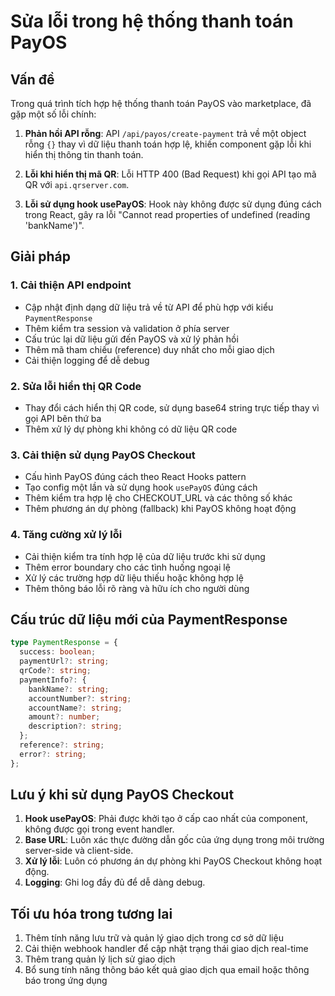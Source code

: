 # Sửa lỗi trong hệ thống thanh toán PayOS

## Vấn đề

Trong quá trình tích hợp hệ thống thanh toán PayOS vào marketplace, đã gặp một số lỗi chính:

1. **Phản hồi API rỗng**: API `/api/payos/create-payment` trả về một object rỗng `{}` thay vì dữ liệu thanh toán hợp lệ, khiến component gặp lỗi khi hiển thị thông tin thanh toán.

2. **Lỗi khi hiển thị mã QR**: Lỗi HTTP 400 (Bad Request) khi gọi API tạo mã QR với `api.qrserver.com`.

3. **Lỗi sử dụng hook usePayOS**: Hook này không được sử dụng đúng cách trong React, gây ra lỗi "Cannot read properties of undefined (reading 'bankName')".

## Giải pháp

### 1. Cải thiện API endpoint

- Cập nhật định dạng dữ liệu trả về từ API để phù hợp với kiểu `PaymentResponse`
- Thêm kiểm tra session và validation ở phía server
- Cấu trúc lại dữ liệu gửi đến PayOS và xử lý phản hồi
- Thêm mã tham chiếu (reference) duy nhất cho mỗi giao dịch
- Cải thiện logging để dễ debug

### 2. Sửa lỗi hiển thị QR Code

- Thay đổi cách hiển thị QR code, sử dụng base64 string trực tiếp thay vì gọi API bên thứ ba
- Thêm xử lý dự phòng khi không có dữ liệu QR code

### 3. Cải thiện sử dụng PayOS Checkout

- Cấu hình PayOS đúng cách theo React Hooks pattern
- Tạo config một lần và sử dụng hook `usePayOS` đúng cách
- Thêm kiểm tra hợp lệ cho CHECKOUT_URL và các thông số khác
- Thêm phương án dự phòng (fallback) khi PayOS không hoạt động

### 4. Tăng cường xử lý lỗi

- Cải thiện kiểm tra tính hợp lệ của dữ liệu trước khi sử dụng
- Thêm error boundary cho các tình huống ngoại lệ
- Xử lý các trường hợp dữ liệu thiếu hoặc không hợp lệ
- Thêm thông báo lỗi rõ ràng và hữu ích cho người dùng

## Cấu trúc dữ liệu mới của PaymentResponse

```typescript
type PaymentResponse = {
  success: boolean;
  paymentUrl?: string;
  qrCode?: string;
  paymentInfo?: {
    bankName?: string;
    accountNumber?: string;
    accountName?: string;
    amount?: number;
    description?: string;
  };
  reference?: string;
  error?: string;
};
```

## Lưu ý khi sử dụng PayOS Checkout

1. **Hook usePayOS**: Phải được khởi tạo ở cấp cao nhất của component, không được gọi trong event handler.
2. **Base URL**: Luôn xác thực đường dẫn gốc của ứng dụng trong môi trường server-side và client-side.
3. **Xử lý lỗi**: Luôn có phương án dự phòng khi PayOS Checkout không hoạt động.
4. **Logging**: Ghi log đầy đủ để dễ dàng debug.

## Tối ưu hóa trong tương lai

1. Thêm tính năng lưu trữ và quản lý giao dịch trong cơ sở dữ liệu
2. Cải thiện webhook handler để cập nhật trạng thái giao dịch real-time
3. Thêm trang quản lý lịch sử giao dịch
4. Bổ sung tính năng thông báo kết quả giao dịch qua email hoặc thông báo trong ứng dụng
